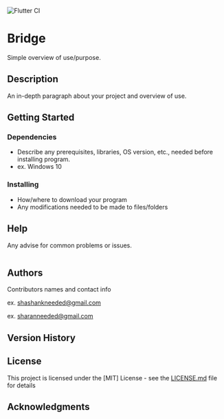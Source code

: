 ![Flutter CI](https://github.com/rustiever/bridge/workflows/Flutter%20CI/badge.svg?branch=master)

# Bridge

Simple overview of use/purpose.

## Description

An in-depth paragraph about your project and overview of use.

## Getting Started

### Dependencies

* Describe any prerequisites, libraries, OS version, etc., needed before installing program.
* ex. Windows 10

### Installing

* How/where to download your program
* Any modifications needed to be made to files/folders


## Help

Any advise for common problems or issues.
```

```

## Authors

Contributors names and contact info

ex. <shashankneeded@gmail.com>

ex. <sharanneeded@gmail.com>

## Version History


## License

This project is licensed under the [MIT] License - see the [LICENSE.md](LICENSE.md) file for details

## Acknowledgments

